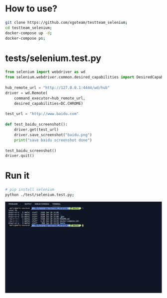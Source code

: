 
# How to use?
```bash
git clone https://github.com/xgoteam/testteam_selenium;
cd testteam_selenium;
docker-compose up -d;
docker-compose ps;
```

# tests/selenium.test.py
```python
from selenium import webdriver as wd
from selenium.webdriver.common.desired_capabilities import DesiredCapabilities as DC

hub_remote_url = "http://127.0.0.1:4444/wd/hub"
driver = wd.Remote(
	command_executor=hub_remote_url,
  	desired_capabilities=DC.CHROME)

test_url = "http://www.baidu.com"

def test_baidu_screenshot():
	driver.get(test_url)
	driver.save_screenshot("baidu.png")
	print("save baidu screenshot done")

test_baidu_screenshot()
driver.quit()
```

# Run it
```bash
# pip install selenium
python ./test/selenium.test.py;
```

![show](./static/show.gif)
